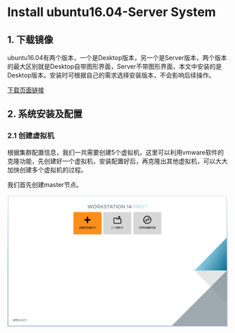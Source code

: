 # Install ubuntu16.04-Server System

## 1. 下载镜像

ubuntu16.04有两个版本，一个是Desktop版本，另一个是Server版本，两个版本的最大区别就是Desktop自带图形界面，Server不带图形界面，本文中安装的是Desktop版本。安装时可根据自己的需求选择安装版本，不会影响后续操作。

[下载页面链接]( http://releases.ubuntu.com/16.04/ )

## 2. 系统安装及配置

### 2.1 创建虚拟机

根据集群配置信息，我们一共需要创建5个虚拟机，这里可以利用vmware软件的克隆功能，先创建好一个虚拟机，安装配置好后，再克隆出其他虚拟机，可以大大加快创建多个虚拟机的过程。

我们首先创建master节点。

![创建虚拟机](image\create-vm.png)

